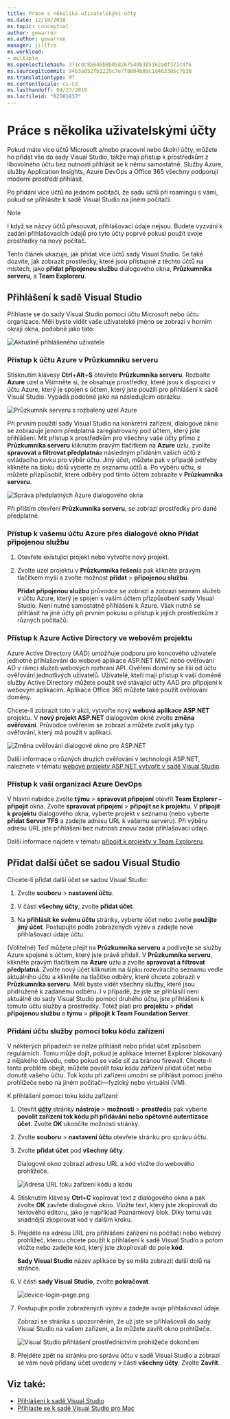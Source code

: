 ```yaml
---
title: Práce s několika uživatelskými účty
ms.date: 12/10/2018
ms.topic: conceptual
author: gewarren
ms.author: gewarren
manager: jillfra
ms.workload:
- multiple
ms.openlocfilehash: 371cdc85648b8b058267540b305162adf371c4f6
ms.sourcegitcommit: 94b3a052fb1229c7e7f8804b09c1d403385c7630
ms.translationtype: MT
ms.contentlocale: cs-CZ
ms.lasthandoff: 04/23/2019
ms.locfileid: "62581837"
---
```

# <a name="work-with-multiple-user-accounts"></a>Práce s několika uživatelskými účty

Pokud máte více účtů Microsoft a/nebo pracovní nebo školní účty, můžete ho přidat vše do sady Visual Studio, takže mají přístup k prostředkům z libovolného účtu bez nutnosti přihlásit se k němu samostatně. Služby Azure, služby Application Insights, Azure DevOps a Office 365 všechny podporují moderní prostředí přihlásit.

Po přidání více účtů na jednom počítači, že sadu účtů při roamingu s vámi, pokud se přihlásíte k sadě Visual Studio na jiném počítači.

> [!NOTE]
> I když se názvy účtů přesouvat, přihlašovací údaje nejsou. Budete vyzváni k zadání přihlašovacích údajů pro tyto účty poprvé pokusí použít svoje prostředky na nový počítač.

Tento článek ukazuje, jak přidat více účtů sady Visual Studio. Se také dozvíte, jak zobrazit prostředky, které jsou přístupné z těchto účtů na místech, jako **přidat připojenou službu** dialogového okna, **Průzkumníka serveru**, a **Team Exploreru**.

## <a name="sign-in-to-visual-studio"></a>Přihlášení k sadě Visual Studio

Přihlaste se do sady Visual Studio pomocí účtu Microsoft nebo účtu organizace. Měli byste vidět vaše uživatelské jméno se zobrazí v horním okraji okna, podobně jako tato:

![Aktuálně přihlášeného uživatele](../ide/media/vs2015_username.png)

### <a name="access-your-azure-account-in-server-explorer"></a>Přístup k účtu Azure v Průzkumníku serveru

Stisknutím klávesy **Ctrl**+**Alt**+**S** otevřete **Průzkumníka serveru**. Rozbalte **Azure** uzel a Všimněte si, že obsahuje prostředky, které jsou k dispozici v účtu Azure, který je spojen s účtem, který jste použili pro přihlášení k sadě Visual Studio. Vypadá podobně jako na následujícím obrázku:

![Průzkumník serveru s rozbalený uzel Azure](../ide/media/work-with-multiple-user-accounts/server-explorer.png)

Při prvním použití sady Visual Studio na konkrétní zařízení, dialogové okno se zobrazuje jenom předplatná zaregistrovaný pod účtem, který jste přihlášení. Mít přístup k prostředkům pro všechny vaše účty přímo z **Průzkumníka serveru** kliknutím pravým tlačítkem na **Azure** uzlu, zvolíte **spravovat a filtrovat předplatná**a následným přidáním vašich účtů z ovládacího prvku pro výběr účtu. Jiný účet, můžete pak v případě potřeby klikněte na šipku dolů vyberte ze seznamu účtů a. Po výběru účtu, si můžete přizpůsobit, které odběry pod tímto účtem zobrazíte v **Průzkumníka serveru**.

![Správa předplatných Azure dialogového okna](../ide/media/vs2015_manage_subs.png)

Při příštím otevření **Průzkumníka serveru**, se zobrazí prostředky pro dané předplatné.

### <a name="access-your-azure-account-via-add-connected-service-dialog"></a>Přístup k vašemu účtu Azure přes dialogové okno Přidat připojenou službu

1. Otevřete existující projekt nebo vytvořte nový projekt.

1. Zvolte uzel projektu v **Průzkumníka řešení**a pak klikněte pravým tlačítkem myši a zvolte možnost **přidat** > **připojenou službu**.

   **Přidat připojenou službu** průvodce se zobrazí a zobrazí seznam služeb v účtu Azure, který je spojen s vaším účtem přizpůsobení sady Visual Studio. Není nutné samostatně přihlášení k Azure. Však nutné se přihlásit na jiné účty při prvním pokusu o přístup k jejich prostředkům z různých počítačů.

### <a name="access-azure-active-directory-in-a-web-project"></a>Přístup k Azure Active Directory ve webovém projektu

Azure Active Directory (AAD) umožňuje podporu pro koncového uživatele jednotné přihlašování do webové aplikace ASP.NET MVC nebo ověřování AD v rámci služeb webových rozhraní API. Ověření domény se liší od účtu ověřování jednotlivých uživatelů. Uživatelé, kteří mají přístup k vaší doméně služby Active Directory můžete použít své stávající účty AAD pro připojení k webovým aplikacím. Aplikace Office 365 můžete také použít ověřování domény.

Chcete-li zobrazit toto v akci, vytvořte nový **webová aplikace ASP.NET** projektu. V **nový projekt ASP.NET** dialogovém okně zvolte **změna ověřování**. Průvodce ověřením se zobrazí a můžete zvolit jaký typ ověřování, který má použít v aplikaci.

![Změna ověřování dialogové okno pro ASP.NET](../ide/media/vs2015_change_authentication.png)

Další informace o různých druzích ověřování v technologii ASP.NET, naleznete v tématu [webové projekty ASP.NET vytvořit v sadě Visual Studio](/aspnet/visual-studio/overview/2013/creating-web-projects-in-visual-studio#authentication-methods).

### <a name="access-your-azure-devops-organization"></a>Přístup k vaší organizaci Azure DevOps

V hlavní nabídce zvolte **týmu** > **spravovat připojení** otevřít **Team Explorer – připojit** okna. Zvolte **spravovat připojení** > **připojit se k projektu**. V **připojit k projektu** dialogového okna, vyberte projekt v seznamu (nebo vyberte **přidat Server TFS** a zadejte adresu URL k vašemu serveru). Při výběru adresu URL jste přihlášeni bez nutnosti znovu zadat přihlašovací údaje.

Další informace najdete v tématu [připojit k projekty v Team Exploreru](connect-team-project.md).

## <a name="add-an-additional-account-to-visual-studio"></a>Přidat další účet se sadou Visual Studio

Chcete-li přidat další účet se sadou Visual Studio:

1. Zvolte **souboru** > **nastavení účtu**.

1. V části **všechny účty**, zvolte **přidat účet**.

1. Na **přihlásit ke svému účtu** stránky, vyberte účet nebo zvolte **použijte jiný účet**. Postupujte podle zobrazených výzev a zadejte nové přihlašovací údaje účtu.

(Volitelné) Teď můžete přejít na **Průzkumníka serveru** a podívejte se služby Azure spojené s účtem, který jste právě přidali. V **Průzkumníka serveru**, klikněte pravým tlačítkem na **Azure** uzlu a zvolte **spravovat a filtrovat předplatná**. Zvolte nový účet kliknutím na šipku rozevíracího seznamu vedle aktuálního účtu a klikněte na tlačítko odběry, které chcete zobrazit v **Průzkumníka serveru**. Měli byste vidět všechny služby, které jsou přidružené k zadanému odběru. I v případě, že jste se přihlásili není aktuálně do sady Visual Studio pomocí druhého účtu, jste přihlášeni k tomuto účtu služby a prostředky. Totéž platí pro **projektu** > **přidat připojenou službu** a **týmu** > **připojit k Team Foundation Server**.

### <a name="add-an-account-using-device-code-flow"></a>Přidání účtu služby pomocí toku kódu zařízení

V některých případech se nelze přihlásit nebo přidat účet způsobem regulárních. Tomu může dojít, pokud je aplikace Internet Explorer blokovaný z nějakého důvodu, nebo pokud se vaše síť za bránou firewall. Chcete-li tento problém obejít, můžete povolit *toku kódu zařízení* přidat účet nebo donutit vašeho účtu. Tok kódu při zařízení umožní se přihlásit pomocí jiného prohlížeče nebo na jiném počítači&mdash;fyzický nebo virtuální (VM).

K přihlášení pomocí toku kódu zařízení:

1. Otevřít [ **účty** ](reference/accounts-environment-options-dialog-box.md) stránky **nástroje** > **možnosti** > **prostředí**a pak vyberte **povolit zařízení tok kódu při přidávání nebo opětovné autentizace účet**. Zvolte **OK** ukončíte možnosti stránky.

1. Zvolte **souboru** > **nastavení účtu** otevřete stránku pro správu účtu.

1. Zvolte **přidat účet** pod **všechny účty**.

   Dialogové okno zobrazí adresu URL a kód vložte do webového prohlížeče.

   ![Adresa URL toku zařízení kódu a kódu](media/work-with-multiple-user-accounts/device-login-code.png)

1. Stisknutím klávesy **Ctrl**+**C** kopírovat text z dialogového okna a pak zvolte **OK** zavřete dialogové okno. Vložte text, který jste zkopírovali do textového editoru, jako je například Poznámkový blok. Díky tomu vás snadnější zkopírovat kód v dalším kroku.

1. Přejděte na adresu URL pro přihlášení zařízení na počítači nebo webový prohlížeč, kterou chcete použít k přihlášení k sadě Visual Studio a potom vložte nebo zadejte kód, který jste zkopírovali do pole **kód**.

   **Sady Visual Studio** název aplikace by se měla zobrazit další dolů na stránce.

1. V části **sady Visual Studio**, zvolte **pokračovat**.

   ![device-login-page.png](media/work-with-multiple-user-accounts/device-login-page.png)

1. Postupujte podle zobrazených výzev a zadejte svoje přihlašovací údaje.

   Zobrazí se stránka s upozorněním, že už jste se přihlašovali do sady Visual Studio na vašem zařízení, a že můžete zavřít okno prohlížeče.

   ![Visual Studio přihlášení prostřednictvím prohlížeče dokončení](media/work-with-multiple-user-accounts/sign-in-browser-complete.png)

1. Přejděte zpět na stránku pro správu účtu v sadě Visual Studio a zobrazí se vám nově přidaný účet uvedený v části **všechny účty**. Zvolte **Zavřít**.

## <a name="see-also"></a>Viz také:

- [Přihlášení k sadě Visual Studio](signing-in-to-visual-studio.md)
- [Přihlaste se k sadě Visual Studio pro Mac](/visualstudio/mac/signing-in)
